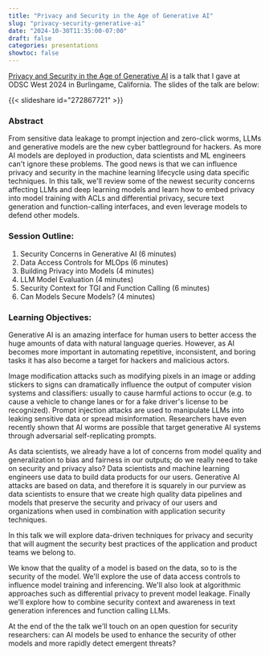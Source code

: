 ```yaml
---
title: "Privacy and Security in the Age of Generative AI"
slug: "privacy-security-generative-ai"
date: "2024-10-30T11:35:00-07:00"
draft: false
categories: presentations
showtoc: false
---
```


[Privacy and Security in the Age of Generative AI](https://odsc.com/speakers/privacy-and-security-in-the-age-of-generative-ai/) is a talk that I gave at ODSC West 2024 in Burlingame, California. The slides of the talk are below:

{{< slideshare id="272867721" >}}

### Abstract

From sensitive data leakage to prompt injection and zero-click worms, LLMs and generative models are the new cyber battleground for hackers. As more AI models are deployed in production, data scientists and ML engineers can't ignore these problems. The good news is that we can influence privacy and security in the machine learning lifecycle using data specific techniques. In this talk, we'll review some of the newest security concerns affecting LLMs and deep learning models and learn how to embed privacy into model training with ACLs and differential privacy, secure text generation and function-calling interfaces, and even leverage models to defend other models.

### Session Outline:

1. Security Concerns in Generative AI (6 minutes)
2. Data Access Controls for MLOps (6 minutes)
3. Building Privacy into Models (4 minutes)
4. LLM Model Evaluation (4 minutes)
5. Security Context for TGI and Function Calling (6 minutes)
6. Can Models Secure Models? (4 minutes)

### Learning Objectives:

Generative AI is an amazing interface for human users to better access the huge amounts of data with natural language queries. However, as AI becomes more important in automating repetitive, inconsistent, and boring tasks it has also become a target for hackers and malicious actors.

Image modification attacks such as modifying pixels in an image or adding stickers to signs can dramatically influence the output of computer vision systems and classifiers: usually to cause harmful actions to occur (e.g. to cause a vehicle to change lanes or for a fake driver's license to be recognized). Prompt injection attacks are used to manipulate LLMs into leaking sensitive data or spread misinformation. Researchers have even recently shown that AI worms are possible that target generative AI systems through adversarial self-replicating prompts.

As data scientists, we already have a lot of concerns from model quality and generalization to bias and fairness in our outputs; do we really need to take on security and privacy also? Data scientists and machine learning engineers use data to build data products for our users. Generative AI attacks are based on data, and therefore it is squarely in our purview as data scientists to ensure that we create high quality data pipelines and models that preserve the security and privacy of our users and organizations when used in combination with application security techniques.

In this talk we will explore data-driven techniques for privacy and security that will augment the security best practices of the application and product teams we belong to.

We know that the quality of a model is based on the data, so to is the security of the model. We'll explore the use of data access controls to influence model training and inferencing. We'll also look at algorithmic approaches such as differential privacy to prevent model leakage. Finally we'll explore how to combine security context and awareness in text generation inferences and function calling LLMs.

At the end of the the talk we'll touch on an open question for security researchers: can AI models be used to enhance the security of other models and more rapidly detect emergent threats?